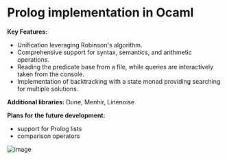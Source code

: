 # Prolog implementation in Ocaml 

**Key Features:**
- Unification leveraging Robinson's algorithm.
- Comprehensive support for syntax, semantics, and arithmetic operations.
- Reading the predicate base from a file, while queries are interactively taken from the console.
- Implementation of backtracking with a state monad providing searching for multiple solutions.

**Additional libraries:** Dune, Menhir, Linenoise

**Plans for the future development:**
- support for Prolog lists
- comparison operators

![image](https://github.com/julgitt/Prolog-Implementation-In-Ocaml/assets/95649808/106a20b1-e1bc-4f92-a540-263290df2533)
